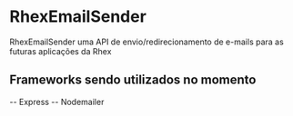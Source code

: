 # RhexEmailSender
RhexEmailSender uma API de envio/redirecionamento de e-mails para as futuras aplicações da Rhex

## Frameworks sendo utilizados no momento
 -- Express
 -- Nodemailer
